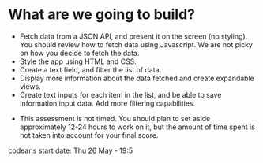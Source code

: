# What are we going to build?

- Fetch data from a JSON API, and present it on the screen (no styling). You should review how to fetch data using Javascript. We are not picky on how you decide to fetch the data.
- Style the app using HTML and CSS.
- Create a text field, and filter the list of data.
- Display more information about the data fetched and create expandable views.
- Create text inputs for each item in the list, and be able to save information input data. Add more filtering capabilities.

* This assessment is not timed. You should plan to set aside approximately 12-24 hours to work on it, but the amount of time spent is not taken into account for your final score.

codearis start date: Thu 26 May - 19:5
